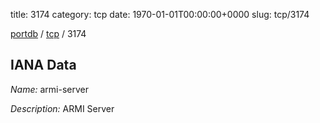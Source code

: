 title: 3174
category: tcp
date: 1970-01-01T00:00:00+0000
slug: tcp/3174

[portdb](/) / [tcp](/category/tcp.html) / 3174


## IANA Data

_Name:_ armi-server

_Description:_ ARMI Server

